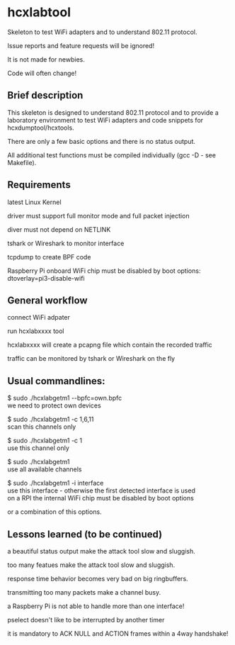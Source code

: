 hcxlabtool
==============

Skeleton to test WiFi adapters and to understand 802.11 protocol.

Issue reports and feature requests will be ignored!

It is not made for newbies.

Code will often change!


Brief description
--------------

This skeleton is designed to understand 802.11 protocol and to provide a laboratory environment to test WiFi adapters and code snippets for hcxdumptool/hcxtools.

There are only a few basic options and there is no status output.

All additional test functions must be compiled individually (gcc -D - see Makefile).


Requirements
--------------

latest Linux Kernel

driver must support full monitor mode and full packet injection

diver must not depend on NETLINK

tshark or Wireshark to monitor interface

tcpdump to create BPF code

Raspberry Pi onboard WiFi chip must be disabled by boot options: dtoverlay=pi3-disable-wifi


General workflow
--------------

connect WiFi adpater

run hcxlabxxxx tool

hcxlabxxxx will create a pcapng file which contain the recorded traffic

traffic can be monitored by tshark or Wireshark on the fly 


Usual commandlines:
--------------
$ sudo ./hcxlabgetm1 --bpfc=own.bpfc <br /> we need to protect own devices

$ sudo ./hcxlabgetm1 -c 1,6,11  <br /> scan this channels only

$ sudo ./hcxlabgetm1 -c 1  <br /> use this channel only

$ sudo ./hcxlabgetm1  <br /> use all available channels

$ sudo ./hcxlabgetm1 -i interface <br /> use this interface - otherwise the first detected interface is used  <br /> on a RPI the internal WiFi chip must be disabled by boot options

or a combination of this options.


Lessons learned (to be continued)
--------------

a beautiful status output make the attack tool slow and sluggish.

too many featues make the attack tool slow and sluggish.

response time behavior becomes very bad on big ringbuffers.

transmitting too many packets make a channel busy.

a Raspberry Pi is not able to handle more than one interface!

pselect doesn't like to be interrupted by another timer

it is mandatory to ACK NULL and ACTION frames within a 4way handshake!
